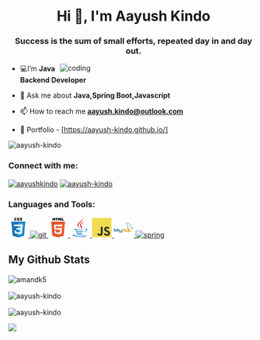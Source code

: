 <h1 align="center">Hi 👋, I'm Aayush Kindo</h1>
<h3 align="center">Success is the sum of small efforts, repeated day in and day out.</h3>

<img align="right" alt="coding" width="400" src="https://user-images.githubusercontent.com/55389276/140866485-8fb1c876-9a8f-4d6a-98dc-08c4981eaf70.gif">


- 💻I’m  **Java Backend Developer**
- 💬 Ask me about **Java,Spring Boot,Javascript**



- 📫 How to reach me **aayush.kindo@outlook.com**
- 💼 Portfolio - [https://aayush-kindo.github.io/]

<p align="left"> <img src="https://komarev.com/ghpvc/?username=aayush-kindo&label=Profile%20views&color=0e75b6&style=flat" alt="aayush-kindo" /> </p>





<h3 align="left">Connect with me:</h3>
<p align="left">
<a href="https://twitter.com/aayushkindo" target="blank"><img align="center" src="https://raw.githubusercontent.com/rahuldkjain/github-profile-readme-generator/master/src/images/icons/Social/twitter.svg" alt="aayushkindo" height="30" width="40" /></a>
<a href="https://linkedin.com/in/aayush-kindo" target="blank"><img align="center" src="https://raw.githubusercontent.com/rahuldkjain/github-profile-readme-generator/master/src/images/icons/Social/linked-in-alt.svg" alt="aayush-kindo" height="30" width="40" /></a>
</p>

<h3 align="left">Languages and Tools:</h3>
<p align="left"> <a href="https://www.w3schools.com/css/" target="_blank" rel="noreferrer"> <img src="https://raw.githubusercontent.com/devicons/devicon/master/icons/css3/css3-original-wordmark.svg" alt="css3" width="40" height="40"/> </a> <a href="https://git-scm.com/" target="_blank" rel="noreferrer"> <img src="https://www.vectorlogo.zone/logos/git-scm/git-scm-icon.svg" alt="git" width="40" height="40"/> </a> <a href="https://www.w3.org/html/" target="_blank" rel="noreferrer"> <img src="https://raw.githubusercontent.com/devicons/devicon/master/icons/html5/html5-original-wordmark.svg" alt="html5" width="40" height="40"/> </a> <a href="https://www.java.com" target="_blank" rel="noreferrer"> <img src="https://raw.githubusercontent.com/devicons/devicon/master/icons/java/java-original.svg" alt="java" width="40" height="40"/> </a> <a href="https://developer.mozilla.org/en-US/docs/Web/JavaScript" target="_blank" rel="noreferrer"> <img src="https://raw.githubusercontent.com/devicons/devicon/master/icons/javascript/javascript-original.svg" alt="javascript" width="40" height="40"/> </a> <a href="https://www.mysql.com/" target="_blank" rel="noreferrer"> <img src="https://raw.githubusercontent.com/devicons/devicon/master/icons/mysql/mysql-original-wordmark.svg" alt="mysql" width="40" height="40"/> </a> <a href="https://spring.io/" target="_blank" rel="noreferrer"> <img src="https://www.vectorlogo.zone/logos/springio/springio-icon.svg" alt="spring" width="40" height="40"/> </a> </p>


## My Github Stats

<p><img align="center" src="https://github-readme-stats.vercel.app/api/top-langs?username=amandk5&show_icons=true&locale=en&layout=compact&theme=react" alt="amandk5" backgroundColor="#20232A" /></p>


<p><img align="center" src="https://github-readme-stats.vercel.app/api?username=aayush-kindo&show_icons=true&locale=en&theme=react" alt="aayush-kindo"/></p>
<p><img align="center" src="https://github-readme-streak-stats.herokuapp.com/?user=aayush-kindo&theme=tokyonight" alt="aayush-kindo"/></p>



<p></p>
 <img src="https://github-readme-activity-graph.cyclic.app/graph?username=aayush-kindo&hide_border=false&theme=tokyo-night">
 <p></p>
 




